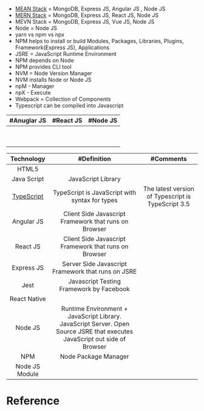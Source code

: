 * [MEAN Stack](https://www.mongodb.com/mean-stack) = MongoDB, Express JS, Angular JS , Node JS
* [MERN Stack](https://www.mongodb.com/mern-stack) = MongoDB, Express JS, React JS, Node JS
* MEVN Stack =  MongoDB, Express JS, Vue JS, Node JS
* Node = Node JS
* yarn vs npm vs npx 
* NPM helps to install or build Modules, Packages, Libraries, Plugins, Framework(Express JS), Applications
* JSRE = JavaScript Runtime Environment
* NPM depends on Node
* NPM provides CLI tool
* NVM = Node Version Manager
* NVM installs Node or Node JS
* npM - Manager
* npX - Execute 
* Webpack = Collection of Components
* Typescript can be compiled into Javascript

| #Anuglar JS | #React JS | #Node JS |
| :---: | :---: | :---: |
|   |  |  |
|    |   |  |
|     |  |  |
|    |   |  |
|   |   |  |
|  |  |  |
|   | |  |
|    |  |  |
|    |   |  |

| Technology | #Definition | #Comments |
| :---: | :---: | :---: |
| HTML5  |  |  |
| Java Script   | JavaScript Library |  |
| [TypeScript](https://www.typescriptlang.org/)   | TypeScript is JavaScript with syntax for types | The latest version of Typescript is TypeScript 3.5 |
| Angular JS   | Client Side Javascript Framework that runs on Browser |  |
| React JS   | Client Side Javascript Framework that runs on Browser  |  |
| Express JS   | Server Side Javascript Framework that runs on JSRE  |  |
| Jest   | Javascript Testing Framework by Facebook  |  |
| React Native |  |  |
| Node JS  | Runtime Environment + JavaScript Library. JavaScript Server. Open Source JSRE that executes JavaScript out side of Browser|  |
| NPM   | Node Package Manager |  |
| Node JS Module   |   |  |

# Reference




